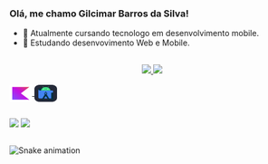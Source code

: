 ### Olá, me chamo Gilcimar Barros da Silva!

- 🔭 Atualmente cursando tecnologo em desenvolvimento mobile.
- 🌱 Estudando desenvovimento Web e Mobile.

##

<div align="center">
  <a href="https://github.com/gilcimarbarros">
  <img height="180em" src="https://github-readme-stats.vercel.app/api?username=gilcimarbarros&show_icons=true&theme=tokyonight&include_all_commits=true&count_private=true"/>
  <img height="180em" src="https://github-readme-stats.vercel.app/api/top-langs/?username=gilcimarbarros&layout=compact&langs_count=7&theme=cobalt"/>
</div>
  
<div style="display: inline_block"><br>
  <img align="center" alt="Gil-Kotlin" height="30" width="40" src="https://raw.githubusercontent.com/devicons/devicon/master/icons/kotlin/kotlin-original.svg">
  <img align="center" alt="Gil-Kotlin" height="30" width="40" src=https://github.com/tandpfun/skill-icons/blob/main/icons/AndroidStudio-Dark.svg
</div>
  
  ##
  
<div>
<a href="https://www.linkedin.com/in/gilcimar-barros-129109214/" target="_blank"><img src="https://img.shields.io/badge/-LinkedIn-%230077B5?style=for-the-badge&logo=linkedin&logoColor=white" target="_blank"></a>
<a href="mailto:gilcimar.barros@hotmail.com"><img src="https://img.shields.io/badge/Microsoft_Outlook-0078D4?style=for-the-badge&logo=microsoft-outlook&logoColor=white" target="_blank"></a>
  
  ##
  
  ![Snake animation](https://github.com/gilcimarbarros/gilcimarbarros/blob/output/github-contribution-grid-snake.svg)

</div>
